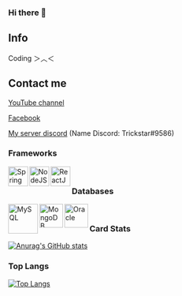 ### Hi there 👋
## **Info**

Coding ＞︿＜



## **Contact me**

[YouTube channel](https://www.youtube.com/channel/UCz7dlZOH5a3J_cfssIdNt9w) 

[Facebook](https://www.facebook.com/100009538187924)

[My server discord](https://discord.gg/7A7NVc5HZf) (Name Discord: Trickstar#9586)


### Frameworks
<img align="left" alt="Spring" src="https://user-images.githubusercontent.com/61593963/136654909-4f6da03b-48e1-443a-a748-cfceec6dc1e0.png" width="40px"/>
<img align="left" alt="NodeJS" src="https://user-images.githubusercontent.com/61593963/136654943-cd7ec96e-8586-4215-92b7-a5abca9444d8.png" width="40px" />
<img align="left" alt="ReactJS" src="https://user-images.githubusercontent.com/61593963/136655003-0d4076cb-3243-4571-b0d9-1a0f33aa55b6.png" width="40px" />
<br />


### Databases
<img align="left" alt="MySQL" src="https://user-images.githubusercontent.com/61593963/136655309-605161e8-b08e-43e2-84bf-b6b033961e1e.png" width="60px"/>
<img align="left" alt="MongoDB" src="https://user-images.githubusercontent.com/61593963/136655285-b4793f8c-1e5a-4d46-8eab-2008ed2ba19a.png" height="48px" />
<img align="left" alt="Oracle" src="https://user-images.githubusercontent.com/61593963/136655359-5d5a065e-4b4e-4dce-9e13-6df6e77e1481.png" height="48px" />
<br />













### Card Stats
[![Anurag's GitHub stats](https://github-readme-stats.vercel.app/api?username=trickstarcandina&show_icons=true&theme=gruvbox)](https://github.com/anuraghazra/github-readme-stats)

### Top Langs
[![Top Langs](https://github-readme-stats.vercel.app/api/top-langs/?username=trickstarcandina&layout=compact&theme=highcontrast)](https://github.com/anuraghazra/github-readme-stats)



<!--
**trickstarcandina/trickstarcandina** is a ✨ _special_ ✨ repository because its `README.md` (this file) appears on your GitHub profile.

Here are some ideas to get you started:

- 🔭 I’m currently working on ...
- 🌱 I’m currently learning ...
- 👯 I’m looking to collaborate on ...
- 🤔 I’m looking for help with ...
- 💬 Ask me about ...
- 📫 How to reach me: ...
- 😄 Pronouns: ...
- ⚡ Fun fact: ...
-->
